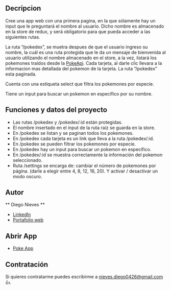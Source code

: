 ## Decripcion

Cree una app web con una primera pagina, en la que sólamente hay un input que le preguntará el nombre al usuario. Dicho nombre es almacenado en la store de redux, y será obligatorio para que pueda acceder a las siguientes rutas.

La ruta “/pokedex”, se muetra despues de que el usuario ingreso su nombre, la cuál es una ruta protegida que le da un mensaje de bienvenida al usuario utilizando el nombre almacenado en el store, a la vez, listará los pokemones traídos desde la [PokeApi](https://pokeapi.co/). Cada tarjeta, al darle clic llevara a la informacion mas detallada del pokemon de la tarjeta. La ruta “/pokedex” esta paginada.

Cuenta con una estiqueta select que filtra los pokemones por especie.

Tiene un input para buscar un pokemon en específico por su nombre.

## Funciones y datos del proyecto

- Las rutas /pokedex y /pokedex/:id están protegidas.
- El nombre insertado en el input de la ruta raíz se guarda en la store.
- En /pokedex se listan y se paginan todos los pokemones.
- En /pokedex cada tarjeta es un link que lleva a la ruta /pokedex/:id.
- En /pokedex se pueden filtrar los pokemones por especie.
- En /pokedex hay un input para buscar un pokemon en específico.
- En /pokedex/:id se muestra correctamente la información del pokemon seleccionado.
- Ruta /settings se encarga de: cambiar el número de pokemones por página. (darle a elegir entre 4, 8, 12, 16, 20). Y activar / desactivar un modo oscuro.

## Autor
** Diego Nieves **
* [LinkedIn](https://www.linkedin.com/in/diego-nieves-04b409242/)
* [Portafolio web](https://nvs-dlc.netlify.app)

## Abrir App
- [Poke App](https://lustrous-marigold-b9f6ee.netlify.app/)

## Contratación
Si quieres contratarme puedes escribirme a nieves.diego0426@gmail.com 👍.
